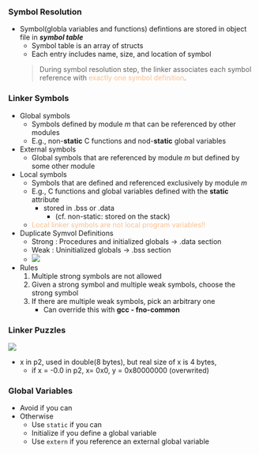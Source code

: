 
### Symbol Resolution
- Symbol(globla variables and functions) defintions are stored in object file in ***symbol table***
	- Symbol table is an array of structs
	- Each entry includes name, size, and location of symbol
    > During symbol resolution step, the linker associates each symbol reference with <font color="#fac08f">exactly one symbol definition</font>.

### Linker Symbols 
- Global symbols
	- Symbols defined by module *m* that can be referenced by other modules
	- E.g., non-**static** C functions and nod-**static** global variables
- External symbols
	- Global symbols that are referenced by module *m* but defined by some other module
- Local symbols
	- Symbols that are defined and referenced exclusively by module *m*
	- E.g., C functions and global variables defined with the **static** attribute
		- stored in $\text{.bss}$ or $\text{.data}$
			- (cf. non-static: stored on the stack)
	- <font color="#fac08f">Local linker symbols are not local program variables!!</font>
- Duplicate Symvol Definitions
	- Strong : Procedures and initialized globals -> $\text{.data}$ section
	- Weak : Uninitialized globals -> $\text{.bss}$ section
	- ![](https://i.imgur.com/zRdAyiu.png)
- Rules
	1. Multiple strong symbols are not allowed
	2. Given a strong symbol and multiple weak symbols, choose the strong symbol
	3. If there are multiple weak symbols, pick an arbitrary one
		- Can override this with **gcc - fno-common**

### Linker Puzzles
![](https://i.imgur.com/gAEhAd8.png)
- x in p2, used in double(8 bytes), but real size of x is 4 bytes, 
	- if x = -0.0 in p2, x= 0x0, y = 0x80000000 (overwrited)

### Global Variables
- Avoid if you can
- Otherwise 
	- Use `static` if you can
	- Initialize if you define a global variable
	- Use `extern` if you reference an external global variable